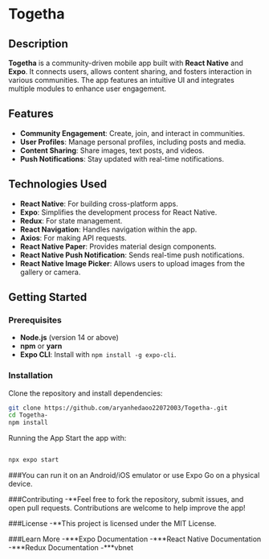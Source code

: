 # Togetha

## Description
**Togetha** is a community-driven mobile app built with **React Native** and **Expo**. It connects users, allows content sharing, and fosters interaction in various communities. The app features an intuitive UI and integrates multiple modules to enhance user engagement.

## Features
- **Community Engagement**: Create, join, and interact in communities.
- **User Profiles**: Manage personal profiles, including posts and media.
- **Content Sharing**: Share images, text posts, and videos.
- **Push Notifications**: Stay updated with real-time notifications.

## Technologies Used
- **React Native**: For building cross-platform apps.
- **Expo**: Simplifies the development process for React Native.
- **Redux**: For state management.
- **React Navigation**: Handles navigation within the app.
- **Axios**: For making API requests.
- **React Native Paper**: Provides material design components.
- **React Native Push Notification**: Sends real-time push notifications.
- **React Native Image Picker**: Allows users to upload images from the gallery or camera.

## Getting Started

### Prerequisites
- **Node.js** (version 14 or above)
- **npm** or **yarn**
- **Expo CLI**: Install with `npm install -g expo-cli`.

### Installation
Clone the repository and install dependencies:

```bash
git clone https://github.com/aryanhedaoo22072003/Togetha-.git
cd Togetha-
npm install
```

Running the App
Start the app with:

```bash

npx expo start

```

###You can run it on an Android/iOS emulator or use Expo Go on a physical device.

###Contributing
-**Feel free to fork the repository, submit issues, and open pull requests. Contributions are welcome to help improve the app!

###License
-**This project is licensed under the MIT License.

###Learn More
-***Expo Documentation
-***React Native Documentation
-***Redux Documentation
-***vbnet


